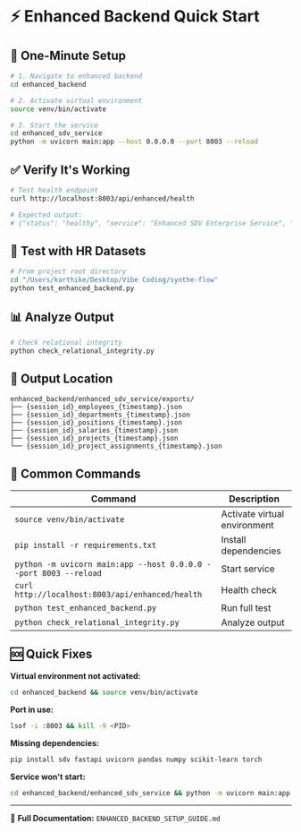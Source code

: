# ⚡ Enhanced Backend Quick Start

## 🚀 One-Minute Setup

```bash
# 1. Navigate to enhanced backend
cd enhanced_backend

# 2. Activate virtual environment
source venv/bin/activate

# 3. Start the service
cd enhanced_sdv_service
python -m uvicorn main:app --host 0.0.0.0 --port 8003 --reload
```

## ✅ Verify It's Working

```bash
# Test health endpoint
curl http://localhost:8003/api/enhanced/health

# Expected output:
# {"status": "healthy", "service": "Enhanced SDV Enterprise Service", "version": "3.0.0"}
```

## 🧪 Test with HR Datasets

```bash
# From project root directory
cd "/Users/karthike/Desktop/Vibe Coding/synthe-flow"
python test_enhanced_backend.py
```

## 📊 Analyze Output

```bash
# Check relational integrity
python check_relational_integrity.py
```

## 📁 Output Location

```
enhanced_backend/enhanced_sdv_service/exports/
├── {session_id}_employees_{timestamp}.json
├── {session_id}_departments_{timestamp}.json
├── {session_id}_positions_{timestamp}.json
├── {session_id}_salaries_{timestamp}.json
├── {session_id}_projects_{timestamp}.json
└── {session_id}_project_assignments_{timestamp}.json
```

## 🔧 Common Commands

| Command | Description |
|---------|-------------|
| `source venv/bin/activate` | Activate virtual environment |
| `pip install -r requirements.txt` | Install dependencies |
| `python -m uvicorn main:app --host 0.0.0.0 --port 8003 --reload` | Start service |
| `curl http://localhost:8003/api/enhanced/health` | Health check |
| `python test_enhanced_backend.py` | Run full test |
| `python check_relational_integrity.py` | Analyze output |

## 🆘 Quick Fixes

**Virtual environment not activated:**
```bash
cd enhanced_backend && source venv/bin/activate
```

**Port in use:**
```bash
lsof -i :8003 && kill -9 <PID>
```

**Missing dependencies:**
```bash
pip install sdv fastapi uvicorn pandas numpy scikit-learn torch
```

**Service won't start:**
```bash
cd enhanced_backend/enhanced_sdv_service && python -m uvicorn main:app --host 0.0.0.0 --port 8003 --reload
```

---

📖 **Full Documentation:** `ENHANCED_BACKEND_SETUP_GUIDE.md` 